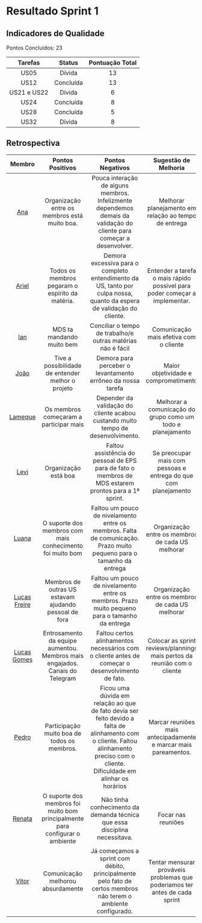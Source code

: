 # Resultado Sprint 1

## Indicadores de Qualidade

Pontos Concluídos: 23

|Tarefas|Status|Pontuação Total|
|:---:|:---:|:---:|
|US05|Dívida|13|
|US12|Concluída| 13 |
|US21 e US22|Dívida| 6 |
|US24|Concluída| 8 |
|US28|Concluída| 5 |
|US32|Dívida| 8 |

## Retrospectiva

|Membro|Pontos Positivos|Pontos Negativos|Sugestão de Melhoria|
|:---:|:---:|:---:|:---:|
|[Ana](https://github.com/AnaCarolinaRodriguesLeite)|Organização entre os membros está muito boa.|Pouca interação de alguns membros. Infelizmente dependemos demais da validação do cliente para começar a desenvolver.|Melhorar planejamento em relação ao tempo de entrega|
|[Ariel](https://github.com/ArielSixwings)|Todos os membros pegaram o espírito da matéria.|Demora excessiva para o completo entendimento da US, tanto por culpa nossa, quanto da espera de validação do cliente.|Entender a tarefa o mais rápido possivel para poder começar a implementar.|
|[Ian](https://github.com/IanPSRocha)|MDS ta mandando muito bem|Conciliar o tempo de trabalho/e outras matérias não é fácil|Comunicação mais efetiva com o cliente|
|[João](https://github.com/joaobisi)|Tive a possibilidade de entender melhor o projeto|Demora para perceber o levantamento errôneo da nossa tarefa|Maior objetividade e comprometimento|
|[Lameque](https://github.com/LamequeFernandes)|Os membros começaram a participar mais|Depender da validação do cliente acabou custando muito tempo de desenvolvimento.|Melhorar a comunicação do grupo como um todo e planejamento|
|[Levi](https://github.com/levilunique)|Organização está boa|Faltou assistência do pessoal de EPS para de fato o membros de MDS estarem prontos para a 1ª sprint.|Se preocupar mais com pessoas e entrega do que com planejamento|
|[Luana](https://github.com/LuaMedeiros)|O suporte dos membros com mais conhecimento foi muito bom|Faltou um pouco de nivelamento entre os membros. Falta de comunicação. Prazo muito pequeno para o tamanho da entrega|Organização entre os membros de cada US melhorar|
|[Lucas Freire](https://github.com/AguionStryke)|Membros de outras US estavam ajudando pessoal de fora|Faltou um pouco de nivelamento entre os membros. Prazo muito pequeno para o tamanho da entrega|Organização entre os membros de cada US melhorar|
|[Lucas Gomes](https://github.com/LucasGlopes)|Entrosamento da equipe aumentou. Membros mais engajados. Canais do Telegram|Faltou certos alinhamentos necessários com o cliente antes de começar o desenvolvimento de fato.|Colocar as sprint reviews/plannings mais pertos da reunião com o cliente|
|[Pedro](https://github.com/peHaick)|Participação muito boa de todos os membros.|Ficou uma dúvida em relação ao que de fato devia ser feito devido a falta de alinhamento com o cliente. Faltou alinhamento preciso com o cliente. Dificuldade em alinhar os horários|Marcar reuniões mais antecipadamente e marcar mais pareamentos.|
|[Renata](https://github.com/Renatinha28)|O suporte dos membros foi muito bom principalmente para configurar o ambiente|Não tinha conhecimento da demanda técnica que essa disciplina necessitava.|Focar nas reuniões|
|[Vitor](https://github.com/vitorekr)|Comunicação melhorou absurdamente|Já começamos a sprint com débito, principalmente pelo fato de certos membros não terem o ambiente configurado.|Tentar mensurar prováveis problemas que poderiamos ter antes de cada sprint|